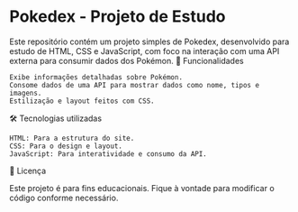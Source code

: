 # Pokedex - Projeto de Estudo

Este repositório contém um projeto simples de Pokedex, desenvolvido para estudo de HTML, CSS e JavaScript, com foco na interação com uma API externa para consumir dados dos Pokémon.
🚀 Funcionalidades

    Exibe informações detalhadas sobre Pokémon.
    Consome dados de uma API para mostrar dados como nome, tipos e imagens.
    Estilização e layout feitos com CSS.

🛠️ Tecnologias utilizadas

    HTML: Para a estrutura do site.
    CSS: Para o design e layout.
    JavaScript: Para interatividade e consumo da API.

📄 Licença

Este projeto é para fins educacionais. Fique à vontade para modificar o código conforme necessário.
